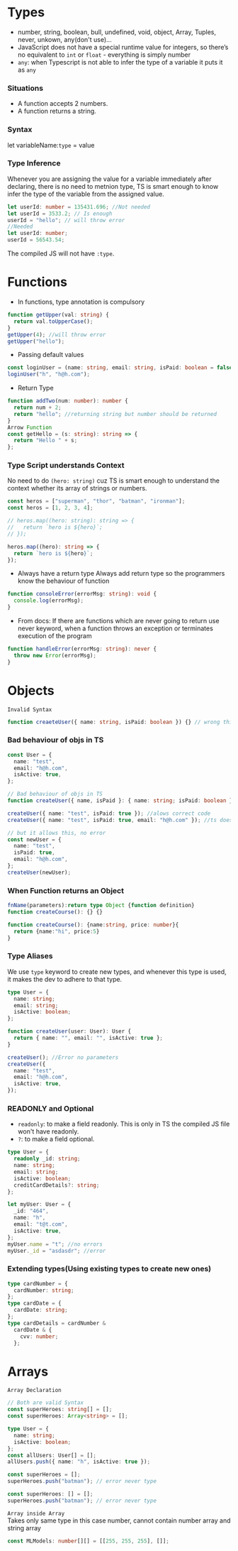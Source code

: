 # Types

- number, string, boolean, bull, undefined, void, object, Array, Tuples, never, unkown, any(don't use)...
- JavaScript does not have a special runtime value for integers, so there’s no equivalent to `int` or `float` - everything is simply number
- `any`: when Typescript is not able to infer the type of a variable it puts it as `any`

### Situations

- A function accepts 2 numbers.
- A function returns a string.

### Syntax

let variableName:`type` = value

### Type Inference

Whenever you are assigning the value for a variable immediately after declaring, there is no need to metnion type, TS is smart enough to know infer the type of the variable from the assigned value.

```typescript
let userId: number = 135431.696; //Not needed
let userId = 3533.2; // Is enough
userId = "hello"; // will throw error
//Needed
let userId: number;
userId = 56543.54;
```

The compiled JS will not have `:type`.

# Functions

- In functions, type annotation is compulsory

```typescript
function getUpper(val: string) {
  return val.toUpperCase();
}
getUpper(4); //will throw error
getUpper("hello");
```

- Passing default values

```typescript
const loginUser = (name: string, email: string, isPaid: boolean = false) => {};
loginUser("h", "h@h.com");
```

- Return Type

```typescript
function addTwo(num: number): number {
  return num + 2;
  return "hello"; //returning string but number should be returned
}
Arrow Function
const getHello = (s: string): string => {
  return "Hello " + s;
};
```

### Type Script understands Context

No need to do `(hero: string)` cuz TS is smart enough to understand the context whether its array of strings or numbers.

```typescript
const heros = ["superman", "thor", "batman", "ironman"];
const heros = [1, 2, 3, 4];

// heros.map((hero: string): string => {
//   return `hero is ${hero}`;
// });

heros.map((hero): string => {
  return `hero is ${hero}`;
});
```

- Always have a return type
  Always add return type so the programmers know the behaviour of function

```typescript
function consoleError(errorMsg: string): void {
  console.log(errorMsg);
}
```

- From docs: If there are functions which are never going to return use never keyword, when a function throws an exception or terminates execution of the program

```typescript
function handleError(errorMsg: string): never {
  throw new Error(errorMsg);
}
```

# Objects

`Invalid Syntax`

```typescript
function creaeteUser({ name: string, isPaid: boolean }) {} // wrong this is destructuring. Invalid Syntax
```

### Bad behaviour of objs in TS

```typescript
const User = {
  name: "test",
  email: "h@h.com",
  isActive: true,
};

// Bad behaviour of objs in TS
function createUser({ name, isPaid }: { name: string; isPaid: boolean }) {}

createUser({ name: "test", isPaid: true }); //alows correct code
createUser({ name: "test", isPaid: true, email: "h@h.com" }); //ts doesn't allow

// but it allows this, no error
const newUser = {
  name: "test",
  isPaid: true,
  email: "h@h.com",
};
createUser(newUser);
```

### When Function returns an Object

```typescript
fnName(parameters):return type Object {function definition}
function createCourse(): {} {}

function createCourse(): {name:string, price: number}{
  return {name:"hi", price:5}
}
```

### Type Aliases

We use `type` keyword to create new types, and whenever this type is used, it makes the dev to adhere to that type.

```typescript
type User = {
  name: string;
  email: string;
  isActive: boolean;
};

function createUser(user: User): User {
  return { name: "", email: "", isActive: true };
}

createUser(); //Error no parameters
createUser({
  name: "test",
  email: "h@h.com",
  isActive: true,
});
```

### READONLY and Optional

- `readonly`: to make a field readonly. This is only in TS the compiled JS file won't have readonly.
- `?`: to make a field optional.

```typescript
type User = {
  readonly _id: string;
  name: string;
  email: string;
  isActive: boolean;
  creditCardDetails?: string;
};
```

```typescript
let myUser: User = {
  _id: "464",
  name: "h",
  email: "t@t.com",
  isActive: true,
};
myUser.name = "t"; //no errors
myUser._id = "asdasdr"; //error
```

### Extending types(Using existing types to create new ones)

```typescript
type cardNumber = {
  cardNumber: string;
};
type cardDate = {
  cardDate: string;
};
type cardDetails = cardNumber &
  cardDate & {
    cvv: number;
  };
```

# Arrays

`Array Declaration`

```typescript
// Both are valid Syntax
const superHeroes: string[] = [];
const superHeroes: Array<string> = [];

type User = {
  name: string;
  isActive: boolean;
};
const allUsers: User[] = [];
allUsers.push({ name: "h", isActive: true });
```

```typescript
const superHeroes = [];
superHeroes.push("batman"); // error never type

const superHeroes: [] = [];
superHeroes.push("batman"); // error never type
```

`Array inside Array`\
Takes only same type in this case number, cannot contain number array and string array

```typescript
const MLModels: number[][] = [[255, 255, 255], []];
```
